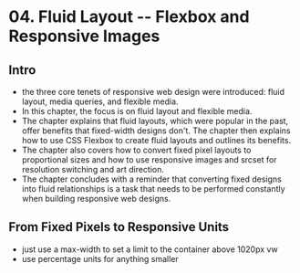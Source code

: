 # 04. Fluid Layout -- Flexbox and Responsive Images

## Intro

- the three core tenets of responsive web design were introduced: fluid layout, media queries, and flexible media. 
- In this chapter, the focus is on fluid layout and flexible media. 
- The chapter explains that fluid layouts, which were popular in the past, offer benefits that fixed-width designs don't. The chapter then explains how to use CSS Flexbox to create fluid layouts and outlines its benefits. 
- The chapter also covers how to convert fixed pixel layouts to proportional sizes and how to use responsive images and srcset for resolution switching and art direction. 
- The chapter concludes with a reminder that converting fixed designs into fluid relationships is a task that needs to be performed constantly when building responsive web designs.

## From Fixed Pixels to Responsive Units

- just use a max-width to set a limit to the container above 1020px vw 
- use percentage units for anything smaller
